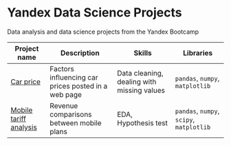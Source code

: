 # Yandex Data Science Projects

Data analysis and data science projects from the Yandex Bootcamp

| Project name | Description                                    | Skills              | Libraries      |
|--------------|------------------------------------------------|---------------------|----------------|
| [Car price](https://github.com/jhdezmontero/Yandex_bootcamp_proyects/tree/main/car_price)| Factors influencing car prices posted in a web page | Data cleaning, dealing with missing values| `pandas`, `numpy`, `matplotlib` |
|[Mobile tariff analysis](https://github.com/jhdezmontero/Yandex_bootcamp_proyects/tree/main/mobile_analysis) | Revenue comparisons between mobile plans | EDA, Hypothesis test | `pandas`, `numpy`, `scipy`, `matplotlib` |

